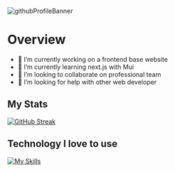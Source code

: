![githubProfileBanner](https://github.com/Jillurcf/jillurcf/assets/112783203/4613ad18-564d-461d-89d9-85c4ef18dd9f)


# Overview

- 🔭 I’m currently working on a frontend base website
- 🌱 I’m currently learning next.js with Mui
- 👯 I’m looking to collaborate on professional team
- 🤔 I’m looking for help with other web developer

## My Stats
[![GitHub Streak](https://github-readme-streak-stats.herokuapp.com?user=jillurcf)](https://git.io/streak-stats)

## Technology I love to use
[![My Skills](https://skillicons.dev/icons?i=js,react,nodejs,mongodb,html,tailwind,firebase)](https://skillicons.dev)
